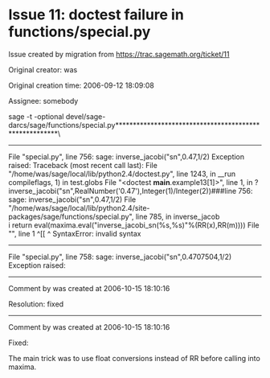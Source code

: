 # Issue 11: doctest failure in functions/special.py

Issue created by migration from https://trac.sagemath.org/ticket/11

Original creator: was

Original creation time: 2006-09-12 18:09:08

Assignee: somebody

sage -t -optional devel/sage-darcs/sage/functions/special.py*******************************************************\
***************
File "special.py", line 756:
    sage: inverse_jacobi("sn",0.47,1/2)
Exception raised:
    Traceback (most recent call last):
      File "/home/was/sage/local/lib/python2.4/doctest.py", line 1243, in __run
        compileflags, 1) in test.globs
      File "<doctest __main__.example13[1]>", line 1, in ?
        inverse_jacobi("sn",RealNumber('0.47'),Integer(1)/Integer(2))###line 756:
    sage: inverse_jacobi("sn",0.47,1/2)
      File "/home/was/sage/local/lib/python2.4/site-packages/sage/functions/special.py", line 785, in inverse_jacob\
i
        return eval(maxima.eval("inverse_jacobi_sn(%s,%s)"%(RR(x),RR(m))))
      File "<string>", line 1
         ^[[
         ^
     SyntaxError: invalid syntax
**********************************************************************
File "special.py", line 758:
    sage: inverse_jacobi("sn",0.4707504,1/2)
Exception raised:


---

Comment by was created at 2006-10-15 18:10:16

Resolution: fixed


---

Comment by was created at 2006-10-15 18:10:16

Fixed:

The main trick was to use float conversions instead of RR before
calling into maxima.
